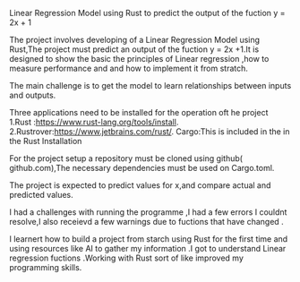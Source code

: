 Linear Regression Model using Rust to predict the output of the fuction y = 2x + 1

The project involves developing of a Linear Regression Model  using Rust,The project must predict an output of the fuction y = 2x +1.It is designed to show the basic the principles of Linear regression ,how to measure performance and and how to implement it from stratch.

The main challenge is to get the model to learn relationships between inputs and outputs.

Three applications need to be installed for the operation oft he project
1.Rust :https://www.rust-lang.org/tools/install.
2.Rustrover:https://www.jetbrains.com/rust/.
Cargo:This  is included in the in the Rust Installation

For the project setup  a repository must be cloned  using  github( github.com),The necessary dependencies must be used on Cargo.toml.

The project is expected to predict values for x,and compare actual and predicted values.

I had a challenges with running the programme ,I had a few errors I couldnt resolve,I also receievd a few warnings due to fuctions that have changed .

I learnert how to build a project from starch using Rust for the first time and using resources like AI to gather my information .I got to understand Linear regression fuctions .Working with Rust sort of like improved my programming skills.




